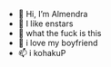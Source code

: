 - 👋 Hi, I’m Almendra
- 👀 I like enstars
- 🌱 what the fuck is this
- 💞️ i love my boyfriend
- 📫 i kohakuP

<!---
PetalResolution/PetalResolution is a ✨ special ✨ repository because its `README.md` (this file) appears on your GitHub profile.
You can click the Preview link to take a look at your changes.
--->
